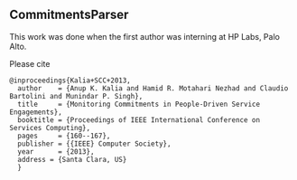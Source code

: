 ## CommitmentsParser

This work was done when the first author was interning at HP Labs, Palo Alto.

Please cite

```
@inproceedings{Kalia+SCC+2013,
  author    = {Anup K. Kalia and Hamid R. Motahari Nezhad and Claudio Bartolini and Munindar P. Singh},
  title     = {Monitoring Commitments in People-Driven Service Engagements},
  booktitle = {Proceedings of IEEE International Conference on Services Computing},
  pages     = {160--167},
  publisher = {{IEEE} Computer Society},
  year      = {2013},
  address = {Santa Clara, US}
  }

```
